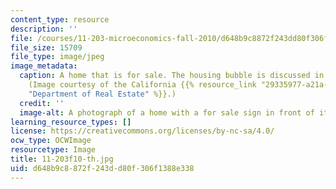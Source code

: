 ```yaml
---
content_type: resource
description: ''
file: /courses/11-203-microeconomics-fall-2010/d648b9c8872f243dd80f306f1388e338_11-203f10-th.jpg
file_size: 15709
file_type: image/jpeg
image_metadata:
  caption: A home that is for sale. The housing bubble is discussed in session 6.
    (Image courtesy of the California {{% resource_link "29335977-a21a-4b06-bc80-c3f1a8537ce8"
    "Department of Real Estate" %}}.)
  credit: ''
  image-alt: A photograph of a home with a for sale sign in front of it.
learning_resource_types: []
license: https://creativecommons.org/licenses/by-nc-sa/4.0/
ocw_type: OCWImage
resourcetype: Image
title: 11-203f10-th.jpg
uid: d648b9c8-872f-243d-d80f-306f1388e338
---
```

